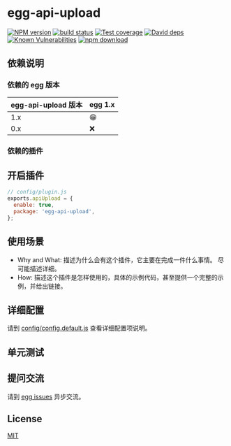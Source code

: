# egg-api-upload

[![NPM version][npm-image]][npm-url]
[![build status][travis-image]][travis-url]
[![Test coverage][codecov-image]][codecov-url]
[![David deps][david-image]][david-url]
[![Known Vulnerabilities][snyk-image]][snyk-url]
[![npm download][download-image]][download-url]

[npm-image]: https://img.shields.io/npm/v/egg-api-upload.svg?style=flat-square
[npm-url]: https://npmjs.org/package/egg-api-upload
[travis-image]: https://img.shields.io/travis/eggjs/egg-api-upload.svg?style=flat-square
[travis-url]: https://travis-ci.org/eggjs/egg-api-upload
[codecov-image]: https://img.shields.io/codecov/c/github/eggjs/egg-api-upload.svg?style=flat-square
[codecov-url]: https://codecov.io/github/eggjs/egg-api-upload?branch=master
[david-image]: https://img.shields.io/david/eggjs/egg-api-upload.svg?style=flat-square
[david-url]: https://david-dm.org/eggjs/egg-api-upload
[snyk-image]: https://snyk.io/test/npm/egg-api-upload/badge.svg?style=flat-square
[snyk-url]: https://snyk.io/test/npm/egg-api-upload
[download-image]: https://img.shields.io/npm/dm/egg-api-upload.svg?style=flat-square
[download-url]: https://npmjs.org/package/egg-api-upload

<!--
Description here.
-->

## 依赖说明

### 依赖的 egg 版本

egg-api-upload 版本 | egg 1.x
--- | ---
1.x | 😁
0.x | ❌

### 依赖的插件
<!--

如果有依赖其它插件，请在这里特别说明。如

- security
- multipart

-->

## 开启插件

```js
// config/plugin.js
exports.apiUpload = {
  enable: true,
  package: 'egg-api-upload',
};
```

## 使用场景

- Why and What: 描述为什么会有这个插件，它主要在完成一件什么事情。
尽可能描述详细。
- How: 描述这个插件是怎样使用的，具体的示例代码，甚至提供一个完整的示例，并给出链接。

## 详细配置

请到 [config/config.default.js](config/config.default.js) 查看详细配置项说明。

## 单元测试

<!-- 描述如何在单元测试中使用此插件，例如 schedule 如何触发。无则省略。-->

## 提问交流

请到 [egg issues](https://github.com/eggjs/egg/issues) 异步交流。

## License

[MIT](LICENSE)
